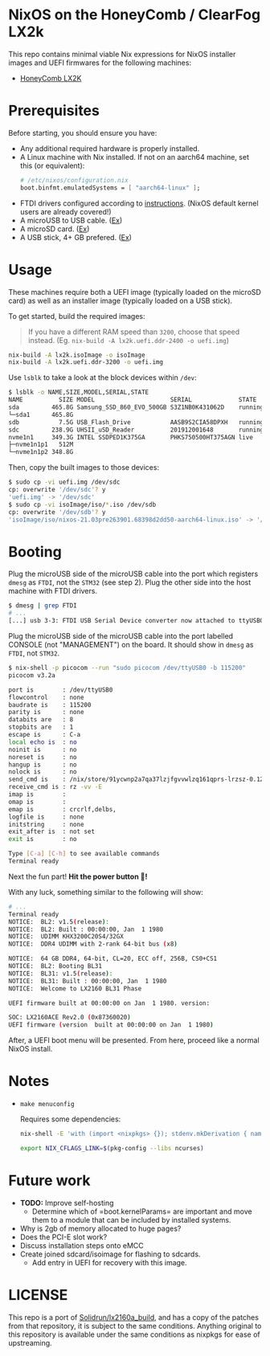 # NixOS on the HoneyComb / ClearFog LX2k

This repo contains minimal viable Nix expressions for NixOS installer images and UEFI
firmwares for the following machines:

* [HoneyComb LX2K][lx2k-store]

# Prerequisites

Before starting, you should ensure you have:

* Any additional required hardware is properly installed.
* A Linux machine with Nix installed.
  If not on an aarch64 machine, set this (or equivalent): 
  ```nix
  # /etc/nixos/configuration.nix
  boot.binfmt.emulatedSystems = [ "aarch64-linux" ];
  ```
* FTDI drivers configured according to [instructions](https://developer.solid-run.com/knowledge-base/serial-connection/).
  (NixOS default kernel users are already covered!)
* A microUSB to USB cable. ([Ex][parts-microusb-to-usb-cable-ex])
* A microSD card. ([Ex][parts-microsd-card-ex])
* A USB stick, 4+ GB prefered. ([Ex][parts-usb-stick-ex])

# Usage

These machines require both a UEFI image (typically loaded on the microSD card) as well as an
installer image (typically loaded on a USB stick).

To get started, build the required images:

> If you have a different RAM speed than `3200`, choose that speed instead.
> (Eg. `nix-build -A lx2k.uefi.ddr-2400 -o uefi.img`)

```bash
nix-build -A lx2k.isoImage -o isoImage
nix-build -A lx2k.uefi.ddr-3200 -o uefi.img
```

Use `lsblk` to take a look at the block devices within `/dev`:

```bash
$ lsblk -o NAME,SIZE,MODEL,SERIAL,STATE
NAME          SIZE MODEL                     SERIAL             STATE
sda         465.8G Samsung_SSD_860_EVO_500GB S3Z1NB0K431062D    running
└─sda1      465.8G                                              
sdb           7.5G USB_Flash_Drive           AASB9S2CIA58DPXH   running # <-- USB Stick
sdc         238.9G UHSII_uSD_Reader          201912001648       running # <-- microSD card
nvme1n1     349.3G INTEL SSDPED1K375GA       PHKS750500HT375AGN live
├─nvme1n1p1   512M                                              
└─nvme1n1p2 348.8G                                                                                          
```

Then, copy the built images to those devices:

```bash
$ sudo cp -vi uefi.img /dev/sdc
cp: overwrite '/dev/sdc'? y
'uefi.img' -> '/dev/sdc'
$ sudo cp -vi isoImage/iso/*.iso /dev/sdb
cp: overwrite '/dev/sdb'? y
'isoImage/iso/nixos-21.03pre263901.68398d2dd50-aarch64-linux.iso' -> '/dev/sdb'
```

# Booting

Plug the microUSB side of the microUSB cable into the port which registers `dmesg` as `FTDI`, not the `STM32`
(see step 2). Plug the other side into the host machine with FTDI drivers.

```bash
$ dmesg | grep FTDI
# ...
[...] usb 3-3: FTDI USB Serial Device converter now attached to ttyUSB0
```

Plug the microUSB side of the microUSB cable into the port labelled CONSOLE (not 
"MANAGEMENT") on the board. It should show in `dmesg` as `FTDI`, not `STM32`.

```bash
$ nix-shell -p picocom --run "sudo picocom /dev/ttyUSB0 -b 115200"
picocom v3.2a

port is        : /dev/ttyUSB0
flowcontrol    : none
baudrate is    : 115200
parity is      : none
databits are   : 8
stopbits are   : 1
escape is      : C-a
local echo is  : no
noinit is      : no
noreset is     : no
hangup is      : no
nolock is      : no
send_cmd is    : /nix/store/91ycwnp2a7qa37lzjfgvvwlzq161qprs-lrzsz-0.12.20/bin/sz -vv
receive_cmd is : rz -vv -E
imap is        : 
omap is        : 
emap is        : crcrlf,delbs,
logfile is     : none
initstring     : none
exit_after is  : not set
exit is        : no

Type [C-a] [C-h] to see available commands
Terminal ready

```

Next the fun part! **Hit the power button 🚀!**

With any luck, something similar to the following will show:

```bash
# ...
Terminal ready
NOTICE:  BL2: v1.5(release):
NOTICE:  BL2: Built : 00:00:00, Jan  1 1980
NOTICE:  UDIMM KHX3200C20S4/32GX 
NOTICE:  DDR4 UDIMM with 2-rank 64-bit bus (x8)

NOTICE:  64 GB DDR4, 64-bit, CL=20, ECC off, 256B, CS0+CS1
NOTICE:  BL2: Booting BL31
NOTICE:  BL31: v1.5(release):
NOTICE:  BL31: Built : 00:00:00, Jan  1 1980
NOTICE:  Welcome to LX2160 BL31 Phase

UEFI firmware built at 00:00:00 on Jan  1 1980. version:

SOC: LX2160ACE Rev2.0 (0x87360020)
UEFI firmware (version  built at 00:00:00 on Jan  1 1980)
```

After, a UEFI boot menu will be presented. From here, proceed like a normal NixOS install.

# Notes

* `make menuconfig`

  Requires some dependencies:

  ```bash
  nix-shell -E 'with (import <nixpkgs> {}); stdenv.mkDerivation { name = "fake"; nativeBuildInputs = [ ncurses pkgconfig bison flex ]; }'

  export NIX_CFLAGS_LINK=$(pkg-config --libs ncurses)
  ```
# Future work

* **TODO:** Improve self-hosting
  + Determine which of =boot.kernelParams= are important and move them to
    a module that can be included by installed systems.
* Why is 2gb of memory allocated to huge pages?
* Does the PCI-E slot work?
* Discuss installation steps onto eMCC
* Create joined sdcard/isoimage for flashing to sdcards.
  + Add entry in UEFI for recovery with this image.

# LICENSE

This repo is a port of [Solidrun/lx2160a_build][github-solidRun-lx2160a_build], and has a copy of
the patches from that repository, it is subject to the same conditions. Anything original to this
repository is available under the same conditions as nixpkgs for ease of upstreaming.

[github-solidRun-lx2160a_build]: https://github.com/SolidRun/lx2160a_build
[lx2k-store]: https://shop.solid-run.com/product/SRLX216S00D00GE064H08CH/
[parts-microusb-to-usb-cable-ex]: https://www.memoryexpress.com/Products/MX30019
[parts-microsd-card-ex]: https://shop.solid-run.com/product/MSD016B/
[parts-usb-stick-ex]: https://www.memoryexpress.com/Products/MX64592
